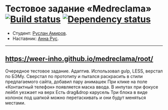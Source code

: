 # Тестовое задание «Medreclama» [![Build status][travis-image]][travis-url] [![Dependency status][dependency-image]][dependency-url]

* Студент: [Руслан Амиров](https://up.htmlacademy.ru/adaptive/21/user/1376695).
* Наставник: [Анна Рус](https://htmlacademy.ru/profile/vanillawulf).

---
https://weer-inho.github.io/medreclama/root/
---

Очередное тестовое задание. Адаптив. Использовал gulp, LESS, верстал по БЭМу.
Сверстал по прототипу и пытался раскрасить в стили предлагаемого сайта, добавил пару анимашек
При клике на поле «Контактный телефон» появляется маска ввода.
В инпутах при фокусе лейбл уезжает на верх
Есть drag&drop карусель
Три блока в виде колонок под шапкой можно перетаскивать и они будут меняться местами.

[travis-image]: https://travis-ci.com/htmlacademy-adaptive/1376695-pink-21.svg?branch=master
[travis-url]: https://travis-ci.com/htmlacademy-adaptive/1376695-pink-21
[dependency-image]: https://david-dm.org/htmlacademy-adaptive/1376695-pink-21/dev-status.svg?style=flat-square
[dependency-url]: https://david-dm.org/htmlacademy-adaptive/1376695-pink-21?type=dev
